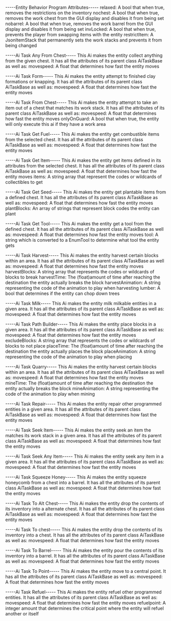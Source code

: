 -----Entity Behavior Program Attributes-----
relaxed: A bool that when true, removes the restrictions on the inventory
nochest: A bool that when true, removes the work chest from the GUI display and disables it from being set
nobarrel: A bool that when true, removes the work barrel from the GUI display and disables it from being set
invLocked: A bool that when true, prevents the player from swapping items with the entity
restrictItem: A JsonItemStack that permanently sets the work stacks and prevents it from being changed

-----Ai Task Any From Chest-----
This Ai makes the entity collect anything from the given chest. It has all the attributes of its parent class AiTaskBase as well as:
movespeed: A float that determines how fast the entity moves

-----Ai Task Form-----
This Ai makes the entity attempt to finished clay formations or knapping. It has all the attributes of its parent class AiTaskBase as well as:
movespeed: A float that determines how fast the entity moves

-----Ai Task From Chest-----
This Ai makes the entity attempt to take an item out of a chest that matches its work stack. It has all the attributes of its parent class AiTaskBase as well as:
movespeed: A float that determines how fast the entity moves
onlyOnGuard: A bool that when true, the entity will only execute this ai if they have a work area

-----Ai Task Get Fuel-----
This Ai makes the entity get combustible items from the selected chest. It has all the attributes of its parent class AiTaskBase as well as:
movespeed: A float that determines how fast the entity moves

-----Ai Task Get Item-----
This Ai makes the entity get items defined in its attributes from the selected chest. It has all the attributes of its parent class AiTaskBase as well as:
movespeed: A float that determines how fast the entity moves
items: A string array that represent the codes or wildcards of collectibles to get

-----Ai Task Get Seed-----
This Ai makes the entity get plantable items from a defined chest. It has all the attributes of its parent class AiTaskBase as well as:
movespeed: A float that determines how fast the entity moves
plantBlocks: An array of strings that represent block codes the entity can plant

-----Ai Task Get Tool-----
This Ai makes the entity get a tool from the defined chest. It has all the attributes of its parent class AiTaskBase as well as:
movespeed: A float that determines how fast the entity moves
tool: A string which is converted to a EnumTool to determine what tool the entity gets

-----Ai Task Harvest-----
This Ai makes the entity harvest certain blocks within an area. It has all the attributes of its parent class AiTaskBase as well as:
movespeed: A float that determines how fast the entity moves
harvestBlocks: A string array that represents the codes or wildcards of blocks to break
harvestTime: The (float)amount of time after reaching the destination the entity actually breaks the block
harvestAnimation: A string representing the code of the animation to play when harvesting
lumber: A bool that determines if the entity can chop down trees

-----Ai Task Milk-----
This Ai makes the entity milk milkable entities in a given area. It has all the attributes of its parent class AiTaskBase as well as:
movespeed: A float that determines how fast the entity moves

-----Ai Task Path Builder-----
This Ai makes the entity place blocks in a given area. It has all the attributes of its parent class AiTaskBase as well as:
movespeed: A float that determines how fast the entity moves
excludeBlocks: A string array that represents the codes or wildcards of blocks to not place
placeTime: The (float)amount of time after reaching the destination the entity actually places the block
placeAnimation: A string representing the code of the animation to play when placing

-----Ai Task Quarry-----
This Ai makes the entity harvest certain blocks within an area. It has all the attributes of its parent class AiTaskBase as well as:
movespeed: A float that determines how fast the entity moves
mineTime: The (float)amount of time after reaching the destination the entity actually breaks the block
mineAnimation: A string representing the code of the animation to play when mining

-----Ai Task Repair-----
This Ai makes the entity repair other programmed entities in a given area. It has all the attributes of its parent class AiTaskBase as well as:
movespeed: A float that determines how fast the entity moves

-----Ai Task Seek Item-----
This Ai makes the entity seek an item the matches its work stack in a given area. It has all the attributes of its parent class AiTaskBase as well as:
movespeed: A float that determines how fast the entity moves

-----Ai Task Seek Any Item-----
This Ai makes the entity seek any item in a given area. It has all the attributes of its parent class AiTaskBase as well as:
movespeed: A float that determines how fast the entity moves

-----Ai Task Squeeze Honey-----
This Ai makes the entity squeeze honeycomb from a chest into a barrel. It has all the attributes of its parent class AiTaskBase as well as:
movespeed: A float that determines how fast the entity moves

-----Ai Task To Alt Chest-----
This Ai makes the entity drop the contents of its inventory into a alternate chest. It has all the attributes of its parent class AiTaskBase as well as:
movespeed: A float that determines how fast the entity moves

-----Ai Task To chest-----
This Ai makes the entity drop the contents of its inventory into a chest. It has all the attributes of its parent class AiTaskBase as well as:
movespeed: A float that determines how fast the entity moves

-----Ai Task To Barrel-----
This Ai makes the entity pour the contents of its inventory into a barrel. It has all the attributes of its parent class AiTaskBase as well as:
movespeed: A float that determines how fast the entity moves

-----Ai Task To Point-----
This Ai makes the entity move to a central point. It has all the attributes of its parent class AiTaskBase as well as:
movespeed: A float that determines how fast the entity moves

-----Ai Task Refuel-----
This Ai makes the entity refuel other programmed entities. It has all the attributes of its parent class AiTaskBase as well as:
movespeed: A float that determines how fast the entity moves
refuelpoint: A integer amount that determines the critical point where the entity will refuel another or itself
